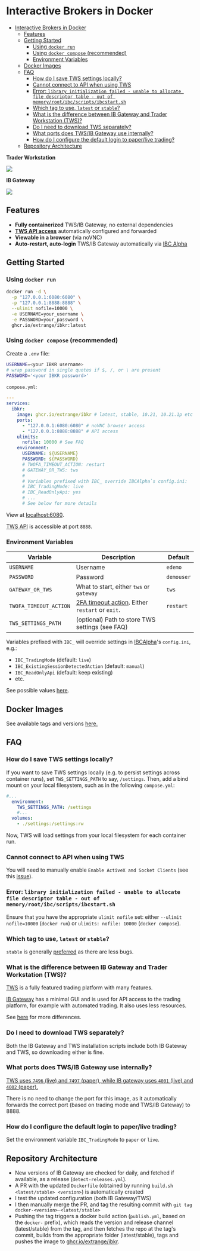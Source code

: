 # Interactive Brokers in Docker


<!--ts-->

- [Interactive Brokers in Docker](#interactive-brokers-in-docker)
  - [Features](#features)
  - [Getting Started](#getting-started)
    - [Using `docker run`](#using-docker-run)
    - [Using `docker compose` (recommended)](#using-docker-compose-recommended)
    - [Environment Variables](#environment-variables)
  - [Docker Images](#docker-images)
  - [FAQ](#faq)
    - [How do I save TWS settings locally?](#how-do-i-save-tws-settings-locally)
    - [Cannot connect to API when using TWS](#cannot-connect-to-api-when-using-tws)
    - [Error: `library initialization failed - unable to allocate file descriptor table - out of memory/root/ibc/scripts/ibcstart.sh`](#error-library-initialization-failed---unable-to-allocate-file-descriptor-table---out-of-memoryrootibcscriptsibcstartsh)
    - [Which tag to use, `latest` or `stable`?](#which-tag-to-use-latest-or-stable)
    - [What is the difference between IB Gateway and Trader Workstation (TWS)?](#what-is-the-difference-between-ib-gateway-and-trader-workstation-tws)
    - [Do I need to download TWS separately?](#do-i-need-to-download-tws-separately)
    - [What ports does TWS/IB Gateway use internally?](#what-ports-does-twsib-gateway-use-internally)
    - [How do I configure the default login to paper/live trading?](#how-do-i-configure-the-default-login-to-paperlive-trading)
  - [Repository Architecture](#repository-architecture)

<!-- Created by https://github.com/ekalinin/github-markdown-toc -->
<!-- Added by: user, at: Wed Apr 19 10:30:30 PM +08 2023 -->

<!--te-->

**Trader Workstation**

![](tws.jpg)

**IB Gateway**

![](ibgateway.jpg)

## Features

- **Fully containerized** TWS/IB Gateway, no external dependencies
- [**TWS API access**][tws-api] automatically configured and forwarded
- **Viewable in a browser** (via noVNC)
- **Auto-restart, auto-login** TWS/IB Gateway automatically via [IBC Alpha](https://github.com/IbcAlpha)

## Getting Started

### Using `docker run`

```bash
docker run -d \
  -p "127.0.0.1:6080:6080" \
  -p "127.0.0.1:8888:8888" \
  --ulimit nofile=10000 \
  -e USERNAME=your_username \
  -e PASSWORD=your_password \
  ghcr.io/extrange/ibkr:latest
```

### Using `docker compose` (recommended)

Create a `.env` file:

```bash
USERNAME=<your IBKR username>
# wrap password in single quotes if $, /, or \ are present
PASSWORD='<your IBKR password>'
```

`compose.yml`:

```yml
---
services:
  ibkr:
    image: ghcr.io/extrange/ibkr # latest, stable, 10.21, 10.21.1p etc
    ports:
      - "127.0.0.1:6080:6080" # noVNC browser access
      - "127.0.0.1:8888:8888" # API access
    ulimits:
      nofile: 10000 # See FAQ
    environment:
      USERNAME: ${USERNAME}
      PASSWORD: ${PASSWORD}
      # TWOFA_TIMEOUT_ACTION: restart
      # GATEWAY_OR_TWS: tws
      #
      # Variables prefixed with IBC_ override IBCAlpha`s config.ini:
      # IBC_TradingMode: live
      # IBC_ReadOnlyApi: yes
      # ...
      # See below for more details
```

View at [localhost:6080](http://localhost:6080).

[TWS API][tws-api] is accessible at port `8888`.

### Environment Variables

| Variable               | Description                                                      | Default    |
|------------------------|------------------------------------------------------------------|------------|
| `USERNAME`             | Username                                                         | `edemo`    |
| `PASSWORD`             | Password                                                         | `demouser` |
| `GATEWAY_OR_TWS`       | What to start, either `tws` or `gateway`                         | `tws`      |
| `TWOFA_TIMEOUT_ACTION` | [2FA timeout action][twofa-timeout]. Either `restart` or `exit`. | `restart`  |
| `TWS_SETTINGS_PATH`    | (optional) Path to store TWS settings (see FAQ)                  |            |

Variables prefixed with `IBC_` will override settings in [IBCAlpha][ibc-alpha]'s `config.ini`, e.g.:

- `IBC_TradingMode` (default: `live`)
- `IBC_ExistingSessionDetectedAction` (default: `manual`)
- `IBC_ReadOnlyApi` (default: keep existing)
- etc.

See possible values [here][config.ini].

## Docker Images

See available tags and versions [here.][images]

## FAQ

### How do I save TWS settings locally?

If you want to save TWS settings locally (e.g. to persist settings across container runs), set `TWS_SETTINGS_PATH` to say, `/settings`. Then, add a bind mount on your local filesystem, such as in the following `compose.yml`:

```yaml
#...
  environment:
    TWS_SETTINGS_PATH: /settings
    #...
  volumes:
    - ./settings:/settings:rw
```

Now, TWS will load settings from your local filesystem for each container run.

### Cannot connect to API when using TWS

You will need to manually enable `Enable ActiveX and Socket Clients` (see this [issue][tws-api-issue]).

### Error: `library initialization failed - unable to allocate file descriptor table - out of memory/root/ibc/scripts/ibcstart.sh`

Ensure that you have the appropriate `ulimit nofile` set: either `--ulimit nofile=10000` (`docker run`) or `ulimits: nofile: 10000` (`docker compose`).

### Which tag to use, `latest` or `stable`?

`stable` is generally [preferred][stable-or-latest] as there are less bugs.

### What is the difference between IB Gateway and Trader Workstation (TWS)?

[TWS][tws] is a fully featured trading platform with many features.

[IB Gateway][ibgateway] has a minimal GUI and is used for API access to the trading platform, for example with automated trading. It also uses less resources.

See [here][tws-vs-gateway] for more differences.

### Do I need to download TWS separately?

Both the IB Gateway and TWS installation scripts include both IB Gateway and TWS, so downloading either is fine.

### What ports does TWS/IB Gateway use internally?

[TWS uses `7496` (live) and `7497` (paper), while IB gateway uses `4001` (live) and `4002` (paper).][tws-ports]

There is no need to change the port for this image, as it automatically forwards the correct port (based on trading mode and TWS/IB Gateway) to 8888.

### How do I configure the default login to paper/live trading?

Set the environment variable `IBC_TradingMode` to `paper` or `live`.

## Repository Architecture

- New versions of IB Gateway are checked for daily, and fetched if available, as a release (`detect-releases.yml`).
- A PR with the updated `Dockerfile` (obtained by running `build.sh <latest/stable> <version>`) is automatically created
- I test the updated configuration (both IB Gateway/TWS)
- I then manually merge the PR, and tag the resulting commit with `git tag docker-<version>-<latest/stable>`
- Pushing the tag triggers a docker build action (`publish.yml`, based on the `docker-` prefix), which reads the version and release channel (latest/stable) from the tag, and then fetches the repo at the tag's commit, builds from the appropriate folder (latest/stable), tags and pushes the image to [ghcr.io/extrange/ibkr][images].

[images]: https://github.com/extrange/ibkr-docker/pkgs/container/ibkr
[tws-api]: https://interactivebrokers.github.io/tws-api/introduction.html
[ibc-alpha]: https://github.com/IbcAlpha
[config.ini]: https://github.com/IbcAlpha/IBC/blob/master/resources/config.ini
[twofa-timeout]: https://github.com/IbcAlpha/IBC/blob/master/userguide.md#second-factor-authentication
[stable-or-latest]: https://github.com/IbcAlpha/IBC/blob/master/userguide.md#interactive-brokers-trader-workstation
[tws]: https://www.interactivebrokers.com/en/trading/tws.php
[ibgateway]: https://www.interactivebrokers.com/en/trading/ibgateway-stable.php
[tws-vs-gateway]: https://stackoverflow.com/questions/32778954/interactive-brokers-api-trader-workstation-tws-vs-ib-gateway
[tws-ports]: https://www.interactivebrokers.com/en/?f=%2Fen%2Fgeneral%2Ftws-notes-954.php
[tws-api-issue]: https://github.com/extrange/ibkr-docker/issues/16#issuecomment-1514830115
